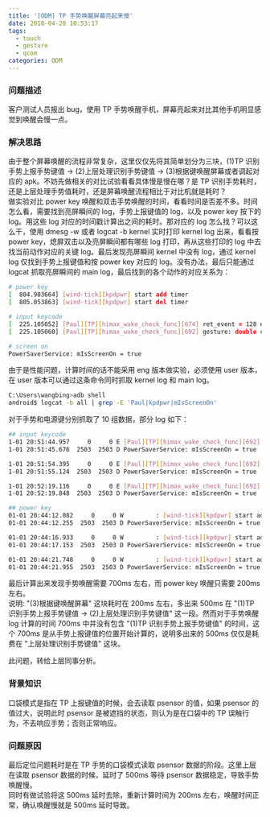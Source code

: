 ```yaml
---
title: '[ODM] TP 手势唤醒屏幕亮起来慢'
date: 2018-04-20 10:53:17
tags:
  - touch
  - gesture
  - qcom
categories: ODM
---
```


### 问题描述

客户测试人员报出 bug，使用 TP 手势唤醒手机，屏幕亮起来对比其他手机明显感觉到唤醒会慢一点。

### 解决思路

由于整个屏幕唤醒的流程非常复杂，这里仅仅先将其简单划分为三块，(1)TP 识别手势上报手势键值 -> (2)上层处理识别手势键值 -> (3)根据键唤醒屏幕或者调起对应的 apk。不妨先做相关的对比试验看看具体慢是慢在哪？是 TP 识别手势耗时，还是上层处理手势值耗时，还是屏幕唤醒流程相比于对比机就是耗时？  
做实验对比 power key 唤醒和双击手势唤醒的时间，看看时间是否差不多。时间怎么看，需要找到亮屏瞬间的 log，手势上报键值的 log，以及 power key 按下的 log。用这些 log 对应的时间戳计算出之间的耗时。那对应的 log 怎么找？可以这么干，使用 dmesg -w 或者 logcat -b kernel 实时打印 kernel log 出来，看看按 power key，熄屏双击以及亮屏瞬间都有哪些 log 打印，再从这些打印的 log 中去找当前动作对应的关键 log。最后发现亮屏瞬间 kernel 中没有 log，通过 kernel log 仅找到手势上报键值和按 power key 对应的 log。没有办法，最后只能通过 logcat 抓取亮屏瞬间的 main log，最后找到的各个动作的对应关系为：

```bash
# power key
[  804.903664] [wind-tick][kpdpwr] start add timer
[  805.053863] [wind-tick][kpdpwr] start del timer

# input keycode
[  225.105052] [Paul][TP][himax_wake_check_func][674] ret_event = 128 enable = 1
[  225.105060] [Paul][TP][himax_wake_check_func][692] gesture: double click

# screen on
PowerSaverService: mIsScreenOn = true
```

由于是性能问题，计算时间的话不能采用 eng 版本做实验，必须使用 user 版本，在 user 版本可以通过这条命令同时抓取 kernel log 和 main log。

```bash
C:\Users\wangbing>adb shell
android$ logcat -b all | grep -E 'Paul|kpdpwr|mIsScreenOn'
```

对于手势和电源键分别抓取了 10 组数据，部分 log 如下：

```bash
## input keycode
1-01 20:51:44.957     0     0 E [Paul][TP][himax_wake_check_func][692] gesture: double click
1-01 20:51:45.676  2503  2503 D PowerSaverService: mIsScreenOn = true

1-01 20:51:54.395     0     0 E [Paul][TP][himax_wake_check_func][692] gesture: double click
1-01 20:51:55.124  2503  2503 D PowerSaverService: mIsScreenOn = true

1-01 20:52:19.116     0     0 E [Paul][TP][himax_wake_check_func][692] gesture: double click
1-01 20:52:19.848  2503  2503 D PowerSaverService: mIsScreenOn = true

## power key
01-01 20:44:12.082     0     0 W         : [wind-tick][kpdpwr] start add timer
01-01 20:44:12.255  2503  2503 D PowerSaverService: mIsScreenOn = true

01-01 20:44:16.933     0     0 W         : [wind-tick][kpdpwr] start add timer
01-01 20:44:17.153  2503  2503 D PowerSaverService: mIsScreenOn = true

01-01 20:44:21.748     0     0 W         : [wind-tick][kpdpwr] start add timer
01-01 20:44:21.955  2503  2503 D PowerSaverService: mIsScreenOn = true
```

最后计算出来发现手势唤醒需要 700ms 左右，而 power key 唤醒只需要 200ms 左右。  
说明: "(3)根据键唤醒屏幕" 这块耗时在 200ms 左右，多出来 500ms 在 "(1)TP 识别手势上报手势键值 -> (2)上层处理识别手势键值" 这一段。然而对于手势唤醒 log 计算的时间 700ms 中并没有包含 "(1)TP 识别手势上报手势键值" 的时间，这个 700ms 是从手势上报键值的位置开始计算的，说明多出来的 500ms 仅仅是耗费在 "上层处理识别手势键值" 这块。

此问题，转给上层同事分析。

### 背景知识

口袋模式是指在 TP 上报键值的时候，会去读取 psensor 的值，如果 psensor 的值过大，说明此时 psensor 是被遮挡的状态，则认为是在口袋中的 TP 误触行为，不去响应手势；否则正常响应。

### 问题原因

最后定位问题耗时是在 TP 手势的口袋模式读取 psensor 数据的阶段。这里上层在读取 psensor 数据的时候，延时了 500ms 等待 psensor 数据稳定，导致手势唤醒慢。  
同时有做试验将这 500ms 延时去除，重新计算时间为 200ms 左右，唤醒时间正常，确认唤醒慢就是 500ms 延时导致。
